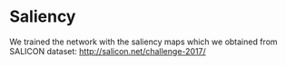# Saliency

We trained the network with the saliency maps which we obtained from SALICON dataset:  http://salicon.net/challenge-2017/ 
